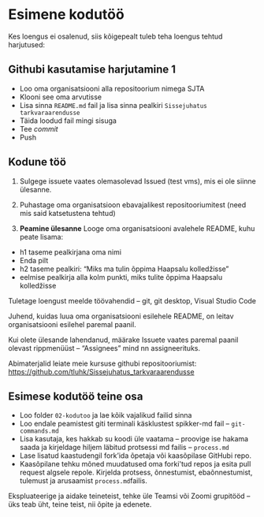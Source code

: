 # Esimene kodutöö

Kes loengus ei osalenud, siis kõigepealt tuleb teha loengus tehtud harjutused:

## Githubi kasutamise harjutamine 1

- Loo oma organisatsiooni alla repositoorium nimega SJTA
- Klooni see oma arvutisse
- Lisa sinna `README.md` fail ja lisa sinna pealkiri `Sissejuhatus tarkvaraarendusse`
- Täida loodud fail mingi sisuga
- Tee *commit*
- Push

## Kodune töö

1) Sulgege  issuete vaates olemasolevad Issued (test vms), mis ei ole siinne ülesanne.
2) Puhastage oma organisatsioon ebavajalikest repositooriumitest (need mis said katsetustena tehtud)

3) **Peamine ülesanne** 
Looge oma organisatsiooni avalehele README, kuhu peate lisama: 
* h1 taseme pealkirjana oma nimi 
* Enda pilt
* h2 taseme pealkiri: “Miks ma tulin õppima Haapsalu kolledžisse”
* eelmise pealkirja alla kolm punkti, miks tulite õppima Haapsalu kolledžisse

Tuletage loengust meelde töövahendid – git, git desktop, Visual Studio Code

Juhend, kuidas luua oma organisatsiooni esilehele README, on leitav organisatsiooni esilehel paremal paanil.

Kui olete ülesande lahendanud, määrake Issuete vaates paremal paanil olevast rippmenüüst – “Assignees” mind nn assigneerituks.

Abimaterjalid leiate meie kursuse githubi repositooriumist: https://github.com/tluhk/Sissejuhatus_tarkvaraarendusse

## Esimese kodutöö teine osa

* Loo folder `02-kodutoo` ja lae kõik vajalikud failid sinna
* Loo endale peamistest giti terminali käsklustest spikker-md fail – `git-commands.md`
* Lisa kasutaja, kes hakkab su koodi üle vaatama – proovige ise hakama saada ja kirjeldage hiljem läbitud protsessi md failis – `process.md`
* Lase lisatud kaastudengil fork’ida õpetaja või kaasõpilase GitHubi repo.
* Kaasõpilane tehku mõned muudatused oma forki'tud repos ja esita pull request algsele repole. Kirjelda protsess, õnnestumist, ebaõnnestumist, tulemust ja arusaamist `process.md`failis.

Ekspluateerige ja aidake teineteist, tehke üle Teamsi või Zoomi grupitööd – üks teab üht, teine teist, nii õpite ja edenete.
